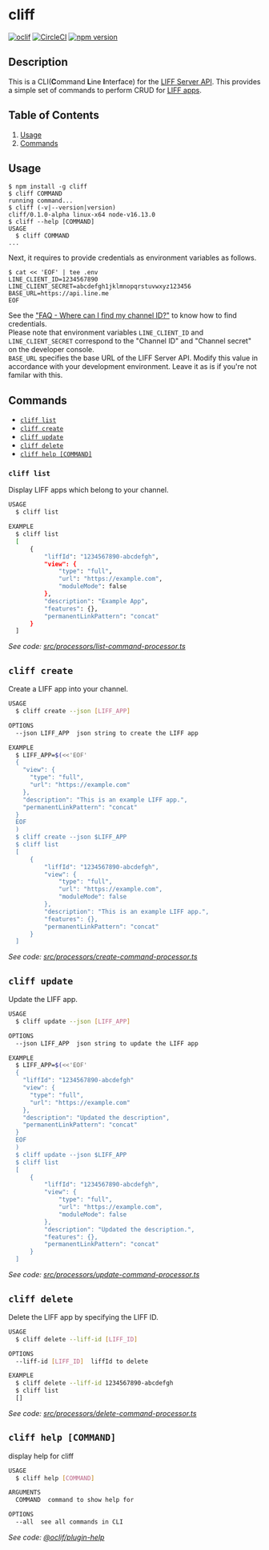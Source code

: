 cliff
=====

[![oclif](https://img.shields.io/badge/cli-oclif-brightgreen.svg)](https://oclif.io)
[![CircleCI](https://dl.circleci.com/status-badge/img/gh/martymarron/cliff/tree/main.svg?style=svg)](https://dl.circleci.com/status-badge/redirect/gh/martymarron/cliff/tree/main)
[![npm version](https://badge.fury.io/js/@martymarron%2Fcliff.svg)](https://badge.fury.io/js/@martymarron%2Fcliff)

Description
---
This is a CLI(**C**ommand **L**ine **I**nterface) for the [LIFF Server API](https://developers.line.biz/en/reference/liff-server/). This provides a simple set of commands to perform CRUD for [LIFF apps](https://developers.line.biz/en/docs/liff/overview/).


Table of Contents
---
1. [Usage](#usage)
1. [Commands](#commands)


Usage
---
```sh-session
$ npm install -g cliff
$ cliff COMMAND
running command...
$ cliff (-v|--version|version)
cliff/0.1.0-alpha linux-x64 node-v16.13.0
$ cliff --help [COMMAND]
USAGE
  $ cliff COMMAND
...
```

Next, it requires to provide credentials as environment variables as follows.
```sh-session
$ cat << 'EOF' | tee .env
LINE_CLIENT_ID=1234567890
LINE_CLIENT_SECRET=abcdefgh1jklmnopqrstuvwxyz123456
BASE_URL=https://api.line.me
EOF
```
See the ["FAQ - Where can I find my channel ID?"](https://developers.line.biz/en/faq/#where-can-i-find-channel-id) to know how to find credentials.\
Please note that environment variables `LINE_CLIENT_ID` and `LINE_CLIENT_SECRET` correspond to the "Channel ID" and "Channel secret" on the developer console.\
`BASE_URL` specifies the base URL of the LIFF Server API. Modify this value in accordance with your development environment. Leave it as is if you're not familar with this.

Commands
---
* [`cliff list`](#cliff-list)
* [`cliff create`](#cliff-create)
* [`cliff update`](#cliff-update)
* [`cliff delete`](#cliff-delete)
* [`cliff help [COMMAND]`](#cliff-help-command)

### `cliff list`

Display LIFF apps which belong to your channel.

```sh
USAGE
  $ cliff list

EXAMPLE
  $ cliff list
  [
      {
          "liffId": "1234567890-abcdefgh",
          "view": {
              "type": "full",
              "url": "https://example.com",
              "moduleMode": false
          },
          "description": "Example App",
          "features": {},
          "permanentLinkPattern": "concat"
      }
  ]
```

_See code: [src/processors/list-command-processor.ts](https://git.linecorp.com/masashi-kurita/cliff/blob/master/src/processors/list-command-processor.ts)_

## `cliff create`

Create a LIFF app into your channel.

```sh
USAGE
  $ cliff create --json [LIFF_APP]

OPTIONS
  --json LIFF_APP  json string to create the LIFF app

EXAMPLE
  $ LIFF_APP=$(<<'EOF'
  {
    "view": {
      "type": "full",
      "url": "https://example.com"
    },
    "description": "This is an example LIFF app.",
    "permanentLinkPattern": "concat"
  }
  EOF
  )
  $ cliff create --json $LIFF_APP
  $ cliff list
  [
      {
          "liffId": "1234567890-abcdefgh",
          "view": {
              "type": "full",
              "url": "https://example.com",
              "moduleMode": false
          },
          "description": "This is an example LIFF app.",
          "features": {},
          "permanentLinkPattern": "concat"
      }
  ]
```

_See code: [src/processors/create-command-processor.ts](https://git.linecorp.com/masashi-kurita/cliff/blob/master/src/processors/create-command-processor.ts)_

## `cliff update`

Update the LIFF app.

```sh
USAGE
  $ cliff update --json [LIFF_APP]

OPTIONS
  --json LIFF_APP  json string to update the LIFF app

EXAMPLE
  $ LIFF_APP=$(<<'EOF'
  {
    "liffId": "1234567890-abcdefgh"
    "view": {
      "type": "full",
      "url": "https://example.com"
    },
    "description": "Updated the description",
    "permanentLinkPattern": "concat"
  }
  EOF
  )
  $ cliff update --json $LIFF_APP
  $ cliff list
  [
      {
          "liffId": "1234567890-abcdefgh",
          "view": {
              "type": "full",
              "url": "https://example.com",
              "moduleMode": false
          },
          "description": "Updated the description.",
          "features": {},
          "permanentLinkPattern": "concat"
      }
  ]
```

_See code: [src/processors/update-command-processor.ts](https://git.linecorp.com/masashi-kurita/cliff/blob/master/src/processors/update-command-processor.ts)_


## `cliff delete`

Delete the LIFF app by specifying the LIFF ID.

```sh
USAGE
  $ cliff delete --liff-id [LIFF_ID]

OPTIONS
  --liff-id [LIFF_ID]  liffId to delete

EXAMPLE
  $ cliff delete --liff-id 1234567890-abcdefgh
  $ cliff list
  []
```
_See code: [src/processors/delete-command-processor.ts](https://git.linecorp.com/masashi-kurita/cliff/blob/master/src/processors/delete-command-processor.ts)_

## `cliff help [COMMAND]`

display help for cliff

```sh
USAGE
  $ cliff help [COMMAND]

ARGUMENTS
  COMMAND  command to show help for

OPTIONS
  --all  see all commands in CLI
```

_See code: [@oclif/plugin-help](https://github.com/oclif/plugin-help/blob/v3.2.4/src/commands/help.ts)_

